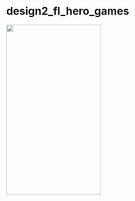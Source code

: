 # design2_fl_hero_games
 

 <img src="https://github.com/fahricandurucan/design2_fl_hero_games/assets/119004635/b9001447-d207-40c2-8f34-5f1f66d6dd8e" width="250" height="450">
